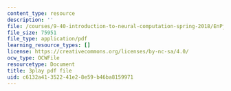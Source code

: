 ```yaml
---
content_type: resource
description: ''
file: /courses/9-40-introduction-to-neural-computation-spring-2018/EnPjyNsEHQM_transcript.pdf
file_size: 75951
file_type: application/pdf
learning_resource_types: []
license: https://creativecommons.org/licenses/by-nc-sa/4.0/
ocw_type: OCWFile
resourcetype: Document
title: 3play pdf file
uid: c6132a41-3522-41e2-8e59-b46ba8159971
---
```

